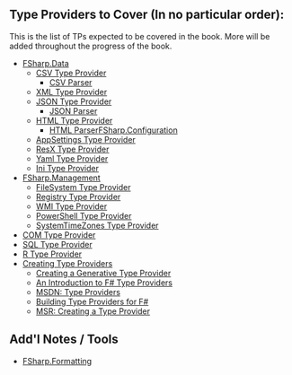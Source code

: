 Type Providers to Cover (In no particular order):
-------------------------------------------------

This is the list of TPs expected to be covered in the book. More will be added throughout the progress of the book.

-	[FSharp.Data](https://fsharp.github.io/FSharp.Data/index.html)
	-	[CSV Type Provider](https://fsharp.github.io/FSharp.Data/library/CsvProvider.html)
		-	[CSV Parser](https://fsharp.github.io/FSharp.Data/library/CsvFile.html)
	-	[XML Type Provider](https://fsharp.github.io/FSharp.Data/library/XmlProvider.html)
	-	[JSON Type Provider](https://fsharp.github.io/FSharp.Data/library/JsonProvider.html)
		-	[JSON Parser](https://fsharp.github.io/FSharp.Data/library/JsonValue.html)
	-	[HTML Type Provider](https://fsharp.github.io/FSharp.Data/library/HtmlProvider.html)
		-	[HTML Parser](https://fsharp.github.io/FSharp.Data/library/HtmlParser.html)[FSharp.Configuration](https://fsprojects.github.io/FSharp.Configuration/)
	-	[AppSettings Type Provider](https://fsprojects.github.io/FSharp.Configuration/AppSettingsProvider.html)
	-	[ResX Type Provider](https://fsprojects.github.io/FSharp.Configuration/ResXProvider.html)
	-	[Yaml Type Provider](https://fsprojects.github.io/FSharp.Configuration/YamlConfigProvider.html)
	-	[Ini Type Provider](https://fsprojects.github.io/FSharp.Configuration/IniTypeProvider.html)
-	[FSharp.Management](https://fsprojects.github.io/FSharp.Management/index.html)
	-	[FileSystem Type Provider](https://fsprojects.github.io/FSharp.Management/FileSystemProvider.html)
	-	[Registry Type Provider](https://fsprojects.github.io/FSharp.Management/RegistryProvider.html)
	-	[WMI Type Provider](https://fsprojects.github.io/FSharp.Management/WMIProvider.html)
	-	[PowerShell Type Provider](https://fsprojects.github.io/FSharp.Management/PowerShellProvider.html)
	-	[SystemTimeZones Type Provider](https://fsprojects.github.io/FSharp.Management/SystemTimeZonesProvider.html)
-	[COM Type Provider](https://fsprojects.github.io/FSharp.ComProvider/)
-	[SQL Type Provider](https://github.com/fsprojects/SQLProvider)
-	[R Type Provider](https://github.com/BlueMountainCapital/FSharpRProvider)
-   [Creating Type Providers](https://msdn.microsoft.com/en-us/library/hh361034.aspx)
    - [Creating a Generative Type Provider](http://davefancher.com/2015/07/03/creating-a-generative-type-provider/)
    - [An Introduction to F# Type Providers](http://www.developerfusion.com/article/145919/an-introduction-to-f-type-providers/)
    - [MSDN: Type Providers](https://msdn.microsoft.com/en-us/library/hh156509.aspx)
    - [Building Type Providers for F#](http://www.infoq.com/news/2012/12/New-Type-Providers)
    - [MSR: Creating a Type Provider](http://research.microsoft.com/apps/pubs/default.aspx?id=192597)

Add'l Notes / Tools
-------------------

-	[FSharp.Formatting](https://github.com/tpetricek/FSharp.Formatting)
